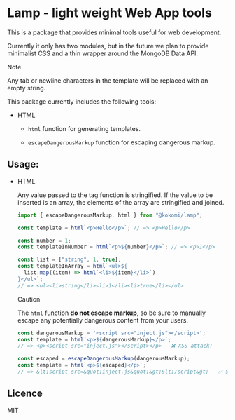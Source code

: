# Lamp - light weight Web App tools

This is a package that provides minimal tools useful for web development.

Currently it only has two modules, but in the future we plan to provide
minimalist CSS and a thin wrapper around the MongoDB Data API.

> [!NOTE]
> Any tab or newline characters in the template will be replaced with an
> empty string.

This package currently includes the following tools:

- HTML

  - `html` function for generating templates.

  - `escapeDangerousMarkup` function for escaping dangerous markup.

## Usage:

- HTML

  Any value passed to the tag function is stringified. If the value to be
  inserted is an array, the elements of the array are stringified and joined.

  ```ts
  import { escapeDangerousMarkup, html } from "@kokomi/lamp";

  const template = html`<p>Hello</p>`; // => <p>Hello</p>

  const number = 1;
  const templateInNumber = html`<p>${number}</p>`; // => <p>1</p>

  const list = ["string", 1, true];
  const templateInArray = html`<ul>${
    list.map((item) => html`<li>${item}</li>`)
  }</ul>`;
  // => <ul><li>string</li><li>1</li><li>true</li></ul>
  ```

  > [!CAUTION]
  > The `html` function **do not escape markup**, so be sure to
  > manually escape any potentially dangerous content from your users.

  ```ts
  const dangerousMarkup = '<script src="inject.js"></script>';
  const template = html`<p>${dangerousMarkup}</p>`;
  // => <p><script src="inject.js"></script></p> - ❌︎ XSS attack!

  const escaped = escapeDangerousMarkup(dangerousMarkup);
  const template = html`<p>${escaped}</p>`;
  // => &lt;script src=&quot;inject.js&quot;&gt;&lt;/script&gt; - ✅ Safe string!
  ```

## Licence

MIT
